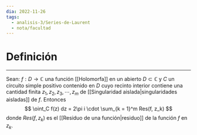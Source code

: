 ```yaml
---
dia: 2022-11-26
tags:
  - analisis-3/Series-de-Laurent
  - nota/facultad
---
```

# Definición
---
Sean: $f : D \to \mathbb{C}$ una función [[Holomorfa]] en un abierto $D \subset \mathbb{C}$ y $C$ un circuito simple positivo contenido en $D$ cuyo recinto interior contiene una cantidad finita $z_1, z_2, z_3, \cdots, z_m$ de [[Singularidad aislada|singularidades aisladas]] de $f$. Entonces $$ \oint_C f(z) dz = 2\pi i \cdot \sum_{k = 1}^m Res(f, z_k) $$ donde $Res(f, z_k)$ es el [[Residuo de una función|residuo]] de la función $f$ en $z_k$.